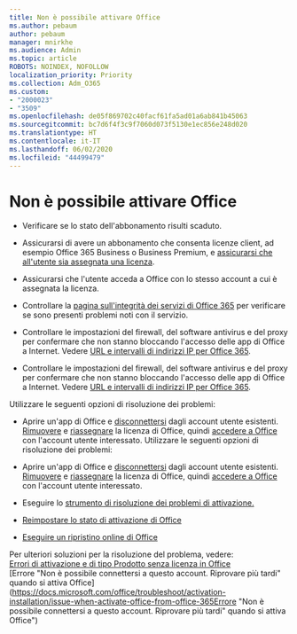 ```yaml
---
title: Non è possibile attivare Office
ms.author: pebaum
author: pebaum
manager: mnirkhe
ms.audience: Admin
ms.topic: article
ROBOTS: NOINDEX, NOFOLLOW
localization_priority: Priority
ms.collection: Adm_O365
ms.custom:
- "2000023"
- "3509"
ms.openlocfilehash: de05f869702c40facf61fa5ad01a6ab841b45063
ms.sourcegitcommit: bc7d6f4f3c9f7060d073f5130e1ec856e248d020
ms.translationtype: HT
ms.contentlocale: it-IT
ms.lasthandoff: 06/02/2020
ms.locfileid: "44499479"
---
```

# <a name="unable-to-activate-office"></a>Non è possibile attivare Office

- Verificare se lo stato dell'abbonamento risulti scaduto.
- Assicurarsi di avere un abbonamento che consenta licenze client, ad esempio Office 365 Business o Business Premium, e [assicurarsi che all'utente sia assegnata una licenza](https://docs.microsoft.com/microsoft-365/admin/subscriptions-and-billing/assign-licenses-to-users).
- Assicurarsi che l'utente acceda a Office con lo stesso account a cui è assegnata la licenza.
- Controllare la [pagina sull'integrità dei servizi di Office 365](https://docs.microsoft.com/office365/enterprise/view-service-health) per verificare se sono presenti problemi noti con il servizio.
- Controllare le impostazioni del firewall, del software antivirus e del proxy per confermare che non stanno bloccando l'accesso delle app di Office a Internet. Vedere [URL e intervalli di indirizzi IP per Office 365](https://docs.microsoft.com/office365/enterprise/urls-and-ip-address-ranges "Intervalli di indirizzi IP e URL di Office 365").

- Controllare le impostazioni del firewall, del software antivirus e del proxy per confermare che non stanno bloccando l'accesso delle app di Office a Internet. Vedere [URL e intervalli di indirizzi IP per Office 365](https://docs.microsoft.com/office365/enterprise/urls-and-ip-address-ranges).

Utilizzare le seguenti opzioni di risoluzione dei problemi: 

- Aprire un'app di Office e [disconnettersi](https://support.office.com/article/5a20dc11-47e9-4b6f-945d-478cb6d92071) dagli account utente esistenti. [Rimuovere](https://docs.microsoft.com/microsoft-365/admin/manage/remove-licenses-from-users) e [riassegnare](https://docs.microsoft.com/microsoft-365/admin/manage/assign-licenses-to-users) la licenza di Office, quindi [accedere a Office](https://support.office.com/article/628ea040-f265-49de-b986-be09c3ebf8a9) con l'account utente interessato.
Utilizzare le seguenti opzioni di risoluzione dei problemi:

- Aprire un'app di Office e [disconnettersi](https://support.office.com/article/5a20dc11-47e9-4b6f-945d-478cb6d92071) dagli account utente esistenti. [Rimuovere](https://docs.microsoft.com/microsoft-365/admin/manage/remove-licenses-from-users?view=o365-worldwide "Rimuovere") e [riassegnare](https://docs.microsoft.com/microsoft-365/admin/manage/assign-licenses-to-users?view=o365-worldwide "riassegnare") la licenza di Office, quindi [accedere a Office](https://support.office.com/article/628ea040-f265-49de-b986-be09c3ebf8a9 "eseguire l'accesso a Office") con l'account utente interessato.
- Eseguire lo [strumento di risoluzione dei problemi di attivazione.](https://aka.ms/SARA-OfficeActivation-Alchemy)
- [Reimpostare lo stato di attivazione di Office](https://docs.microsoft.com/office365/troubleshoot/activation/reset-office-365-proplus-activation-state "Reimpostare lo stato di attivazione di Office")
- [Eseguire un ripristino online di Office](https://support.office.com/Article/7821d4b6-7c1d-4205-aa0e-a6b40c5bb88b?wt.mc_id=Alchemy_ClientDIA)

Per ulteriori soluzioni per la risoluzione del problema, vedere:  
[Errori di attivazione e di tipo Prodotto senza licenza in Office](https://support.office.com/Article/0d23d3c0-c19c-4b2f-9845-5344fedc4380?wt.mc_id=Alchemy_ClientDIA)  
[Errore "Non è possibile connettersi a questo account. Riprovare più tardi" quando si attiva Office](https://docs.microsoft.com/office/troubleshoot/activation-installation/issue-when-activate-office-from-office-365Errore "Non è possibile connettersi a questo account. Riprovare più tardi" quando si attiva Office")